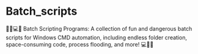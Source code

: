 # Batch_scripts
👨‍💻💻🔧 Batch Scripting Programs: A collection of fun and dangerous batch scripts for Windows CMD automation, including endless folder creation, space-consuming code, process flooding, and more! 💻🚀🔥
